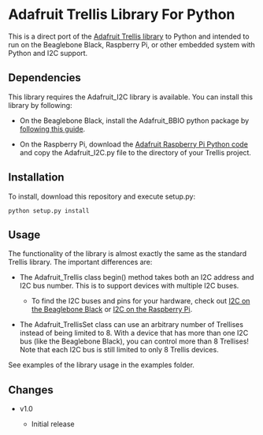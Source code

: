 Adafruit Trellis Library For Python
===================================

This is a direct port of the [Adafruit Trellis library](https://github.com/adafruit/Adafruit_Trellis_Library) to Python and
intended to run on the Beaglebone Black, Raspberry Pi, or other embedded system with Python and I2C support.

Dependencies
------------

This library requires the Adafruit_I2C library is available.  You can install this library by following:

* On the Beaglebone Black, install the Adafruit_BBIO python package by [following this guide](http://learn.adafruit.com/setting-up-io-python-library-on-beaglebone-black/overview).

* On the Raspberry Pi, download the [Adafruit Raspberry Pi Python code](https://github.com/adafruit/Adafruit-Raspberry-Pi-Python-Code) and
copy the Adafruit_I2C.py file to the directory of your Trellis project.

Installation
------------

To install, download this repository and execute setup.py:

    python setup.py install

Usage
-----

The functionality of the library is almost exactly the same as the standard Trellis library.  The important differences are:

* The Adafruit_Trellis class begin() method takes both an I2C address and I2C bus number.  This is to support devices with
multiple I2C buses.
  
  *  To find the I2C buses and pins for your hardware, check out [I2C on the Beaglebone Black](http://learn.adafruit.com/setting-up-io-python-library-on-beaglebone-black/i2c) or [I2C on the Raspberry Pi](http://learn.adafruit.com/adafruits-raspberry-pi-lesson-4-gpio-setup/configuring-i2c).

* The Adafruit_TrellisSet class can use an arbitrary number of Trellises instead of being limited to 8.  With a device that has
more than one I2C bus (like the Beaglebone Black), you can control more than 8 Trellises!  Note that each I2C bus is still limited
to only 8 Trellis devices.

See examples of the library usage in the examples folder.

Changes
-------

* v1.0

  * Initial release